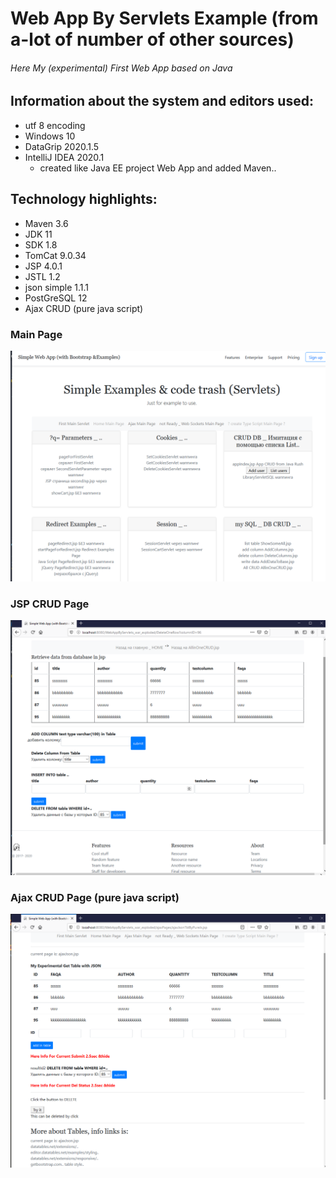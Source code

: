 # Web App By Servlets Example (from a-lot of number of other sources)
###### Here My  (experimental) First Web App based on Java

## Information about the system and editors used:

- utf 8 encoding
- Windows 10
- DataGrip 2020.1.5
- IntelliJ IDEA 2020.1
  - created like Java EE project Web App and added Maven..


## Technology highlights:

- Maven 3.6
- JDK 11 
- SDK 1.8
- TomCat 9.0.34
- JSP 4.0.1
- JSTL 1.2
- json simple 1.1.1
- PostGreSQL 12
- Ajax CRUD (pure java script)

### Main Page

![](https://github.com/MartyMcAir/-WebApps-Experimental-/blob/master/WebAppByServlets/web/WEB-INF/img/MainPage.png)

### JSP CRUD Page

![](https://github.com/MartyMcAir/-WebApps-Experimental-/blob/master/WebAppByServlets/web/WEB-INF/img/JSP_Page_CRUD.png)

### Ajax CRUD Page (pure java script)

![](https://github.com/MartyMcAir/-WebApps-Experimental-/blob/master/WebAppByServlets/web/WEB-INF/img/PureJS_CRUD.png)